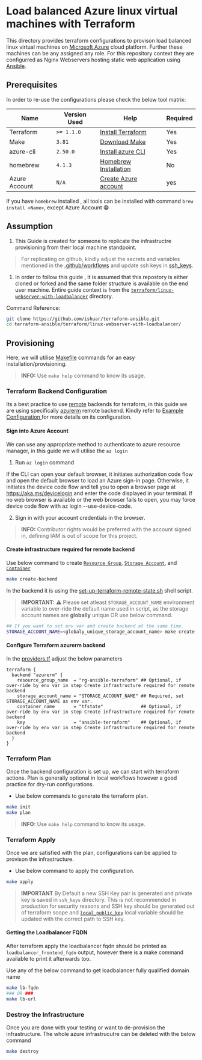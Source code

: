# Load balanced Azure linux virtual machines with Terraform

This directory provides terraform configurations to provison load balanced linux virtual machines on [Microsoft Azure]() cloud platform. Further these machines can be any assigned any role. For this repository context they are configurred as Nginx Webservers hosting static web application using [Ansible]().

## Prerequisites

In order to re-use the configurations please check the below tool matrix:

| Name          | Version Used | Help                                                                                                 | Required |
|---------------|--------------|------------------------------------------------------------------------------------------------------|----------|
| Terraform     | `>= 1.1.0`   | [Install Terraform](https://developer.hashicorp.com/terraform/tutorials/aws-get-started/install-cli) | Yes      |
| Make          | `3.81`       | [Download Make](https://www.gnu.org/software/make/#download)                                         | Yes      |
| azure-cli     | `2.50.0`     | [Install azure CLI](https://learn.microsoft.com/en-us/cli/azure/install-azure-cli)                   | Yes      |
| homebrew      | `4.1.3`      | [Homebrew Installation](https://docs.brew.sh/Installation)                                           | No       |
| Azure Account | `N/A`        | [Create Azure account](https://azure.microsoft.com/en-us/free)                                       | yes      |



If you have `homebrew` installed , all tools can be installed with command `brew install <Name>`, except Azure Account 😁

## Assumption

1. This Guide is created for someone to replicate the infrastructre provisioning from their local machine standpoint.

> For replicating on github, kindly adjust the secrets and variables mentioned in the [.github/workflows](../../.github/workflows) and update ssh keys in [ssh_keys](./ssh_keys/).

1. In order to follow this guide , it is assumed that this repostory is either cloned or forked and the same folder structure is available on the end user machine. Entire guide context is from the [`terraform/linux-webserver-with-loadbalancer`](../terraform/linux-webserver-with-loadbalancer) directory.

Command Reference:
```bash
git clone https://github.com/ishuar/terraform-ansible.git
cd terraform-ansible/terraform/linux-webserver-with-loadbalancer/
```

## Provisioning

Here, we will utilise [Makefile](./Makefile) commands for an easy installation/provisioning.

>**INFO:** Use `make help` command to know its usage.

### Terraform Backend Configuration

Its a best practice to use  [remote](https://developer.hashicorp.com/terraform/language/settings/backends/remote) backends for terraform, in this guide we are using specifically [azurerm](https://developer.hashicorp.com/terraform/language/settings/backends/azurerm) remote backend. Kindly refer to [Example Configuration
](https://developer.hashicorp.com/terraform/language/settings/backends/azurerm#example-configuration) for more details on its configuration.

#### Sign into Azure Account

We can use any appropriate method to authenticate to azure resource manager, in this guide we will utilise the `az login`

1. Run `az login` command

If the CLI can open your default browser, it initiates authorization code flow and open the default browser to load an Azure sign-in page.
Otherwise, it initiates the device code flow and tell you to open a browser page at https://aka.ms/devicelogin and enter the code displayed in your terminal.
If no web browser is available or the web browser fails to open, you may force device code flow with az login --use-device-code.

2. Sign in with your account credentials in the browser.

>**INFO:** Contributor rights would be preferred with the account signed in, defining IAM is out of scope for this project.

#### Create infrastructure required for remote backend

Use below command to create [`Resource Group`](https://learn.microsoft.com/en-us/azure/azure-resource-manager/management/manage-resource-groups-portal#what-is-a-resource-group), [`Storage Account`](https://learn.microsoft.com/en-us/azure/storage/common/storage-account-overview), and [`Container`](https://learn.microsoft.com/en-us/azure/storage/blobs/storage-blobs-overview)

```bash
make create-backend
```

In the backend it is using the [set-up-terraform-remote-state.sh](../scripts/set-up-terraform-remote-state.sh) shell script.

>**IMPORTANT:** ⚠️ Please set atleast `STORAGE_ACCOUNT_NAME` environment variable to over-ride the default name used in script, as the storage account names are **globally** unique OR use below command.

```bash
## If you want to set env var and create backend at the same time.
STORAGE_ACCOUNT_NAME=<globaly_unique_storage_account_name> make create-backend
```

#### Configure Terraform azurerm backend

In the [providers.tf](./providers.tf) adjust the below parameters

```hcl
terraform {
  backend "azurerm" {
    resource_group_name  = "rg-ansible-terraform" ## Optional, if over-ride by env var in step Create infrastructure required for remote backend
    storage_account_name = "STORAGE_ACCOUNT_NAME" ## Required, set STORAGE_ACCOUNT_NAME as env var.
    container_name       = "tfstate"              ## Optional, if over-ride by env var in step Create infrastructure required for remote backend
    key                  = "ansible-terraform"    ## Optional, if over-ride by env var in step Create infrastructure required for remote backend
  }
}
```

### Terraform Plan

Once the backend configuration is set up, we can start with terraform actions. Plan is generally optional in local workflows however a good practice for dry-run configurations.

- Use below commands to generate the terraform plan.

```bash
make init
make plan
```
>**INFO:** Use `make help` command to know its usage.


### Terraform Apply

Once we are satisfied with the plan, configurations can be applied to provison the infrastructure.

- Use below command to apply the configuration.

```bash
make apply
```

>**IMPORTANT** By Default a new SSH Key pair is generated and private key is saved in `ssh_keys` directory. This is not recommended in production for security reasons and SSH key should be generated out of terraform scope and [`local_public_key`](./linux-virtual-machines.tf) local variable should be updated with the correct path to SSH key.

#### Getting the Loadbalancer FQDN

After terraform apply the loadbalancer fqdn should be printed as `loadbalancer_frontend_fqdn` output, however there is a make command available to print it afterwards too.

Use any of the below command to get loadbalancer fully qualified domain name
```bash
make lb-fqdn
### OR ###
make lb-url
```

### Destroy the Infrastructure

Once you are done with your testing or want to de-provision the infrastructure. The whole azure infrastrucutre can be deleted with the below command

```bash
make destroy
```